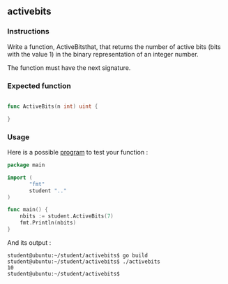 ## activebits
### Instructions

Write a function, ActiveBitsthat, that returns the number of active bits (bits with the value 1) in the binary representation of an integer number.

The function must have the next signature.

### Expected function

```go

func ActiveBits(n int) uint {	

}

```

### Usage

Here is a possible [program](TODO-LINK) to test your function :

```go
package main

import (
       "fmt"
       student ".."
)

func main() {
	nbits := student.ActiveBits(7)
	fmt.Println(nbits)
}
```

And its output :

```console
student@ubuntu:~/student/activebits$ go build
student@ubuntu:~/student/activebits$ ./activebits
10
student@ubuntu:~/student/activebits$ 
```
